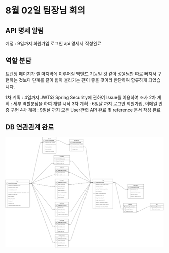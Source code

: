 # 8월 02일 팀장님 회의

## API 명세 알림

예정 : 9일까지 회원가입 로그인 api 명세서 작성완료  

## 역할 분담

트렌딩 페이지가 젤 마지막에 이루어질 백엔드 기능일 것 같아 성윤님만 따로 빠져서 구현하는 것보다 단계를 같이 밟아 올라가는 편이 좋을 것이라 판단하여 합류하게 되었습니다.

1차 계획 : 4일까지 JWT와 Spring Security에 관하여 Issue를 이용하여 조사
2차 계획 : 세부 역할분담을 하여 개발 시작
3차 계획 : 6일날 까지 로그인 회원가입, 이메일 인증 구현
4차 계획 : 9일날 까지 모든 User관련 API 완료 및 reference 문서 작성 완료

## DB 연관관계 완료 

<img src=../../img/BE/CampusPick_Mysql_final.png alt="DB table">